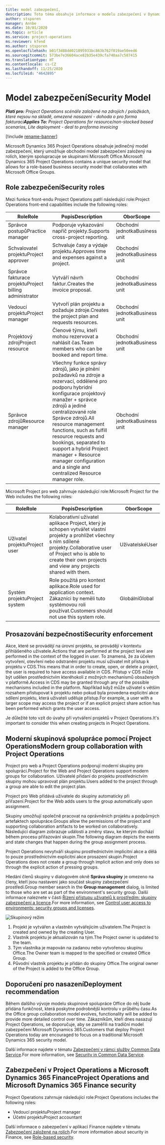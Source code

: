 ```yaml
---
title: model zabezpečení,
description: Toto téma obsahuje informace o modelu zabezpečení v Dynamics 365 Project Operations.
author: stsporen
manager: Annbe
ms.date: 10/01/2020
ms.topic: article
ms.service: project-operations
ms.reviewer: kfend
ms.author: stsporen
ms.openlocfilehash: b01f3d88dd021895933bc863b762f019ae50eed6
ms.sourcegitcommit: 573be7e36604ace82b35e439cfa748aa7c587415
ms.translationtype: HT
ms.contentlocale: cs-CZ
ms.lasthandoff: 11/25/2020
ms.locfileid: "4642895"
---
```

# <a name="security-model"></a><span data-ttu-id="513d2-103">Model zabezpečení</span><span class="sxs-lookup"><span data-stu-id="513d2-103">Security Model</span></span>

<span data-ttu-id="513d2-104">_**Platí pro:** Project Operations scénáře založené na zdrojích / položkách, které nejsou na skladě, omezené nasazení - dohoda o pro forma fakturaci_</span><span class="sxs-lookup"><span data-stu-id="513d2-104">_**Applies To:** Project Operations for resource/non-stocked based scenarios, Lite deployment - deal to proforma invoicing_</span></span>

[!include [rename-banner](~/includes/cc-data-platform-banner.md)]

<span data-ttu-id="513d2-105">Microsoft Dynamics 365 Project Operations obsahuje jedinečný model zabezpečení, který umožňuje obchodní model zabezpečení založený na rolích, kterým spolupracuje se skupinami Microsoft Office.</span><span class="sxs-lookup"><span data-stu-id="513d2-105">Microsoft Dynamics 365 Project Operations contains a unique security model that allows for a role-based business security model that collaborates with Microsoft Office Groups.</span></span> 


## <a name="security-roles"></a><span data-ttu-id="513d2-106">Role zabezpečení</span><span class="sxs-lookup"><span data-stu-id="513d2-106">Security roles</span></span>
<span data-ttu-id="513d2-107">Mezi funkce front-endu Project Operations patří následující role:</span><span class="sxs-lookup"><span data-stu-id="513d2-107">Project Operations front-end capabilities include the following roles:</span></span>

| <span data-ttu-id="513d2-108">Role</span><span class="sxs-lookup"><span data-stu-id="513d2-108">Role</span></span>                          | <span data-ttu-id="513d2-109">Popis</span><span class="sxs-lookup"><span data-stu-id="513d2-109">Description</span></span>                                                                                                                                                                 | <span data-ttu-id="513d2-110">Obor</span><span class="sxs-lookup"><span data-stu-id="513d2-110">Scope</span></span> |
|-------------------------------|-----------------------------------------------------------------------------------------------------------------------------------------------------------------------------|------|
| <span data-ttu-id="513d2-111">Správce postupů</span><span class="sxs-lookup"><span data-stu-id="513d2-111">Practice manager</span></span>              | <span data-ttu-id="513d2-112">Podporuje vykazování napříč projekty.</span><span class="sxs-lookup"><span data-stu-id="513d2-112">Supports cross-project reporting.</span></span>                                                                                                            | <span data-ttu-id="513d2-113">Obchodní jednotka</span><span class="sxs-lookup"><span data-stu-id="513d2-113">Business unit</span></span>              |
| <span data-ttu-id="513d2-114">Schvalovatel projektu</span><span class="sxs-lookup"><span data-stu-id="513d2-114">Project approver</span></span>              | <span data-ttu-id="513d2-115">Schvaluje časy a výdaje projektu.</span><span class="sxs-lookup"><span data-stu-id="513d2-115">Approves time and expenses against a project.</span></span>                                                                                                                              | <span data-ttu-id="513d2-116">Obchodní jednotka</span><span class="sxs-lookup"><span data-stu-id="513d2-116">Business unit</span></span> |
| <span data-ttu-id="513d2-117">Správce fakturace projektu</span><span class="sxs-lookup"><span data-stu-id="513d2-117">Project billing administrator</span></span> | <span data-ttu-id="513d2-118">Vytváří návrh faktur.</span><span class="sxs-lookup"><span data-stu-id="513d2-118">Creates the invoice proposal.</span></span>                                                                                                                                                 | <span data-ttu-id="513d2-119">Obchodní jednotka</span><span class="sxs-lookup"><span data-stu-id="513d2-119">Business unit</span></span> |
| <span data-ttu-id="513d2-120">Vedoucí projektu</span><span class="sxs-lookup"><span data-stu-id="513d2-120">Project manager</span></span>               | <span data-ttu-id="513d2-121">Vytvoří plán projektu a požaduje zdroje.</span><span class="sxs-lookup"><span data-stu-id="513d2-121">Creates the project plan and requests resources.</span></span>                                                                                                                              | <span data-ttu-id="513d2-122">Obchodní jednotka</span><span class="sxs-lookup"><span data-stu-id="513d2-122">Business unit</span></span> |
| <span data-ttu-id="513d2-123">Projektový zdroj</span><span class="sxs-lookup"><span data-stu-id="513d2-123">Project resource</span></span>              | <span data-ttu-id="513d2-124">Členové týmu, kteří mohou rezervovat a nahlásit čas.</span><span class="sxs-lookup"><span data-stu-id="513d2-124">Team members who can be booked and report time.</span></span>                                                                                                          | <span data-ttu-id="513d2-125">Obchodní jednotka</span><span class="sxs-lookup"><span data-stu-id="513d2-125">Business unit</span></span>|
| <span data-ttu-id="513d2-126">Správce zdrojů</span><span class="sxs-lookup"><span data-stu-id="513d2-126">Resource manager</span></span>              | <span data-ttu-id="513d2-127">Všechny funkce správy zdrojů, jako je plnění požadavků na zdroje a rezervací, oddělené pro podporu hybridní konfigurace projektový manažer + správce zdrojů a jediné centralizované role Správce zdrojů.</span><span class="sxs-lookup"><span data-stu-id="513d2-127">All resource management functions, such as fulfill resource requests and bookings, separated to support a hybrid Project manager + Resource manager configuration and a single and centralized Resource manager role.</span></span> | <span data-ttu-id="513d2-128">Obchodní jednotka</span><span class="sxs-lookup"><span data-stu-id="513d2-128">Business unit</span></span> |


<span data-ttu-id="513d2-129">Microsoft Project pro web zahrnuje následující role:</span><span class="sxs-lookup"><span data-stu-id="513d2-129">Microsoft Project for the Web includes the following roles:</span></span>

| <span data-ttu-id="513d2-130">Role</span><span class="sxs-lookup"><span data-stu-id="513d2-130">Role</span></span>           | <span data-ttu-id="513d2-131">Popis</span><span class="sxs-lookup"><span data-stu-id="513d2-131">Description</span></span>                                                                                                        | <span data-ttu-id="513d2-132">Obor</span><span class="sxs-lookup"><span data-stu-id="513d2-132">Scope</span></span>  |
|----------------|--------------------------------------------------------------------------------------------------------------------|--------|
| <span data-ttu-id="513d2-133">Uživatel projektu</span><span class="sxs-lookup"><span data-stu-id="513d2-133">Project user</span></span>   | <span data-ttu-id="513d2-134">Kolaborativní uživatel aplikace Project, který je schopen vytvářet vlastní projekty a prohlížet všechny s ním sdílené projekty.</span><span class="sxs-lookup"><span data-stu-id="513d2-134">Collaborative user of Project   who is able to create their own projects and view any projects shared with   them.</span></span> | <span data-ttu-id="513d2-135">Uživatelské</span><span class="sxs-lookup"><span data-stu-id="513d2-135">User</span></span>   |
| <span data-ttu-id="513d2-136">Systém projektu</span><span class="sxs-lookup"><span data-stu-id="513d2-136">Project system</span></span> | <span data-ttu-id="513d2-137">Role použitá pro kontext aplikace.</span><span class="sxs-lookup"><span data-stu-id="513d2-137">Role used for application   context.</span></span> <span data-ttu-id="513d2-138">Zákazníci by neměli tuto systémovou roli používat.</span><span class="sxs-lookup"><span data-stu-id="513d2-138">Customers should not use this system role.</span></span>                                    | <span data-ttu-id="513d2-139">Globální</span><span class="sxs-lookup"><span data-stu-id="513d2-139">Global</span></span> |

## <a name="security-enforcement"></a><span data-ttu-id="513d2-140">Prosazování bezpečnosti</span><span class="sxs-lookup"><span data-stu-id="513d2-140">Security enforcement</span></span>
<span data-ttu-id="513d2-141">Akce, které se provádějí na úrovni projektu, se provádějí v kontextu přihlášeného uživatele.</span><span class="sxs-lookup"><span data-stu-id="513d2-141">Actions that are performed at the project level are performed in the context of the logged in user.</span></span> <span data-ttu-id="513d2-142">To znamená, že za účelem vytvoření, otevření nebo odstranění projektu musí uživatel mít přístup k projektu v CDS.</span><span class="sxs-lookup"><span data-stu-id="513d2-142">This means that in order to create, open, or delete a project, the user is required to have access available in CDS.</span></span> <span data-ttu-id="513d2-143">Přístup v CDS může být udělen prostřednictvím kteréhokoli z možných mechanismů obsažených v platformě.</span><span class="sxs-lookup"><span data-stu-id="513d2-143">Access in CDS may be granted through any of the possible mechanisms included in the platform.</span></span> <span data-ttu-id="513d2-144">Například když může uživatel s větším rozsahem přistupovat k projektu nebo pokud byla provedena explicitní akce sdílení projektu, která uživateli uděluje přístup.</span><span class="sxs-lookup"><span data-stu-id="513d2-144">For example, a user with a larger scope may access the project or if an explicit project share action has been performed which grants the user access.</span></span>

<span data-ttu-id="513d2-145">Je důležité toto vzít do úvahy při vytváření projektů v Project Operations.</span><span class="sxs-lookup"><span data-stu-id="513d2-145">It's important to consider this when creating projects in Project Operations.</span></span>

## <a name="modern-group-collaboration-with-project-operations"></a><span data-ttu-id="513d2-146">Moderní skupinová spolupráce pomocí Project Operations</span><span class="sxs-lookup"><span data-stu-id="513d2-146">Modern group collaboration with Project Operations</span></span>
<span data-ttu-id="513d2-147">Project pro web a Project Operations podporují moderní skupiny pro spolupráci.</span><span class="sxs-lookup"><span data-stu-id="513d2-147">Project for the Web and Project Operations support modern groups for collaboration.</span></span> <span data-ttu-id="513d2-148">Uživatelé přidaní do projektu prostřednictvím skupiny mohou upravovat plán projektu.</span><span class="sxs-lookup"><span data-stu-id="513d2-148">Users added to the project through a group are able to edit the project plan.</span></span>

<span data-ttu-id="513d2-149">Project pro Web přidává uživatele do skupiny automaticky při přiřazení.</span><span class="sxs-lookup"><span data-stu-id="513d2-149">Project for the Web adds users to the group automatically upon assignment.</span></span>

<span data-ttu-id="513d2-150">Skupiny umožňují společně pracovat na oprávněních projektu a podpůrných artefaktech spolupráce.</span><span class="sxs-lookup"><span data-stu-id="513d2-150">Groups allow the permissions of the project and supporting collaboration artifacts to be worked on collaboratively.</span></span> <span data-ttu-id="513d2-151">Následující diagram zobrazuje události a změny stavu, ke kterým dochází během procesu přiřazování skupin.</span><span class="sxs-lookup"><span data-stu-id="513d2-151">The following diagram depicts the events and state changes that happen during the group assignment process.</span></span>

<span data-ttu-id="513d2-152">Project Operations nevytváří skupinu prostřednictvím implicitní akce a dělá to pouze prostřednictvím explicitní akce prosazení skupin.</span><span class="sxs-lookup"><span data-stu-id="513d2-152">Project Operations does not create a group through implicit action and only does so through the explicit action of pressing groups.</span></span>

<span data-ttu-id="513d2-153">Hledání členů skupiny v dialogovém okně **Správa skupiny** je omezeno na členy, kteří jsou nastaveni jako součást skupiny zabezpečení prostředí.</span><span class="sxs-lookup"><span data-stu-id="513d2-153">Group member search in the **Group management** dialog, is limited to those who are set as part of the environment's security group.</span></span> <span data-ttu-id="513d2-154">Další informace naleznete v části [Řízení přístupu uživatelů k prostředím: skupiny zabezpečení a licence](https://docs.microsoft.com/power-platform/admin/control-user-access).</span><span class="sxs-lookup"><span data-stu-id="513d2-154">For more information, see [Control user access to environments: security groups and licenses](https://docs.microsoft.com/power-platform/admin/control-user-access).</span></span>

![Skupinový režim](./media/groupsmode.png)

1. <span data-ttu-id="513d2-156">Projekt je vytvářen a vlastněn vytvářejícím uživatelem.</span><span class="sxs-lookup"><span data-stu-id="513d2-156">The Project is created and owned by the creating User.</span></span>
2. <span data-ttu-id="513d2-157">Vlastník projektu je aktualizován na tým.</span><span class="sxs-lookup"><span data-stu-id="513d2-157">The Project owner is updated to the team.</span></span>
3. <span data-ttu-id="513d2-158">Tým vlastníka je mapován na zadanou nebo vytvořenou skupinu Office.</span><span class="sxs-lookup"><span data-stu-id="513d2-158">The Owner team is mapped to the specified or created Office Group.</span></span>
4. <span data-ttu-id="513d2-159">Původní vlastník projektu je přidán do skupiny Office.</span><span class="sxs-lookup"><span data-stu-id="513d2-159">The original owner of the Project is added to the Office Group.</span></span>

## <a name="deployment-recommendation"></a><span data-ttu-id="513d2-160">Doporučení pro nasazení</span><span class="sxs-lookup"><span data-stu-id="513d2-160">Deployment recommendation</span></span>
<span data-ttu-id="513d2-161">Během dalšího vývoje modelu skupinové spolupráce Office do něj bude přidána funkčnost, která poskytne podrobnější kontrolu v průběhu času.</span><span class="sxs-lookup"><span data-stu-id="513d2-161">As the Office group collaboration model evolves, functionality will be added to provide more detailed control over time.</span></span> <span data-ttu-id="513d2-162">Zákazníkům, kteří dnes nasazují Project Operations, se doporučuje, aby se zaměřili na tradiční model zabezpečení Microsoft Dynamics 365.</span><span class="sxs-lookup"><span data-stu-id="513d2-162">Customers that deploy Project Operations today are encouraged to focus on a traditional Microsoft Dynamics 365 security model.</span></span>

<span data-ttu-id="513d2-163">Další informace najdete v tématu [Zabezpečení v rámci služby Common Data Service](https://docs.microsoft.com/power-platform/admin/wp-security).</span><span class="sxs-lookup"><span data-stu-id="513d2-163">For more information, see [Security in Common Data Service](https://docs.microsoft.com/power-platform/admin/wp-security).</span></span>

## <a name="project-operations-and-microsoft-dynamics-365-finance-security"></a><span data-ttu-id="513d2-164">Zabezpečení v Project Operations a Microsoft Dynamics 365 Finance</span><span class="sxs-lookup"><span data-stu-id="513d2-164">Project Operations and Microsoft Dynamics 365 Finance security</span></span>
<span data-ttu-id="513d2-165">Project Operations zahrnuje následující role:</span><span class="sxs-lookup"><span data-stu-id="513d2-165">Project Operations includes the following roles:</span></span>

- <span data-ttu-id="513d2-166">Vedoucí projektu</span><span class="sxs-lookup"><span data-stu-id="513d2-166">Project manager</span></span>
- <span data-ttu-id="513d2-167">Účetní projektu</span><span class="sxs-lookup"><span data-stu-id="513d2-167">Project accountant</span></span>

<span data-ttu-id="513d2-168">Další informace o zabezpečení v aplikaci Finance najdete v tématu [Zabezpečení založené na rolích](https://docs.microsoft.com/dynamics365/fin-ops-core/dev-itpro/sysadmin/role-based-security).</span><span class="sxs-lookup"><span data-stu-id="513d2-168">For more information about security in Finance, see [Role-based security](https://docs.microsoft.com/dynamics365/fin-ops-core/dev-itpro/sysadmin/role-based-security).</span></span>


